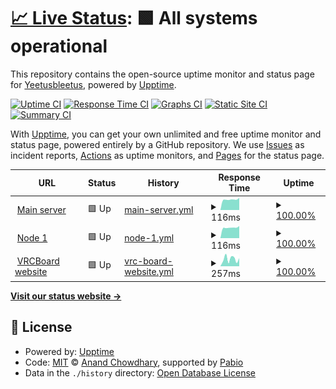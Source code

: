 # [📈 Live Status](https://uptime.aaro.dev): <!--live status--> **🟩 All systems operational**

This repository contains the open-source uptime monitor and status page for [Yeetusbleetus](https://uptime.aaro.dev), powered by [Upptime](https://github.com/upptime/upptime).

[![Uptime CI](https://github.com/Yeetusbleetus/upptime/workflows/Uptime%20CI/badge.svg)](https://github.com/Yeetusbleetus/upptime/actions?query=workflow%3A%22Uptime+CI%22)
[![Response Time CI](https://github.com/Yeetusbleetus/upptime/workflows/Response%20Time%20CI/badge.svg)](https://github.com/Yeetusbleetus/upptime/actions?query=workflow%3A%22Response+Time+CI%22)
[![Graphs CI](https://github.com/Yeetusbleetus/upptime/workflows/Graphs%20CI/badge.svg)](https://github.com/Yeetusbleetus/upptime/actions?query=workflow%3A%22Graphs+CI%22)
[![Static Site CI](https://github.com/Yeetusbleetus/upptime/workflows/Static%20Site%20CI/badge.svg)](https://github.com/Yeetusbleetus/upptime/actions?query=workflow%3A%22Static+Site+CI%22)
[![Summary CI](https://github.com/Yeetusbleetus/upptime/workflows/Summary%20CI/badge.svg)](https://github.com/Yeetusbleetus/upptime/actions?query=workflow%3A%22Summary+CI%22)

With [Upptime](https://upptime.js.org), you can get your own unlimited and free uptime monitor and status page, powered entirely by a GitHub repository. We use [Issues](https://github.com/Yeetusbleetus/upptime/issues) as incident reports, [Actions](https://github.com/Yeetusbleetus/upptime/actions) as uptime monitors, and [Pages](https://uptime.aaro.dev) for the status page.

<!--start: status pages-->
<!-- This summary is generated by Upptime (https://github.com/upptime/upptime) -->
<!-- Do not edit this manually, your changes will be overwritten -->
<!-- prettier-ignore -->
| URL | Status | History | Response Time | Uptime |
| --- | ------ | ------- | ------------- | ------ |
| <img alt="" src="https://icons.duckduckgo.com/ip3/null.ico" height="13"> [Main server](aaro.dev) | 🟩 Up | [main-server.yml](https://github.com/Yeetusbleetus/upptime/commits/HEAD/history/main-server.yml) | <details><summary><img alt="Response time graph" src="./graphs/main-server/response-time-week.png" height="20"> 116ms</summary><br><a href="https://uptime.aaro.dev/history/main-server"><img alt="Response time 138" src="https://img.shields.io/endpoint?url=https%3A%2F%2Fraw.githubusercontent.com%2FYeetusbleetus%2Fupptime%2FHEAD%2Fapi%2Fmain-server%2Fresponse-time.json"></a><br><a href="https://uptime.aaro.dev/history/main-server"><img alt="24-hour response time 134" src="https://img.shields.io/endpoint?url=https%3A%2F%2Fraw.githubusercontent.com%2FYeetusbleetus%2Fupptime%2FHEAD%2Fapi%2Fmain-server%2Fresponse-time-day.json"></a><br><a href="https://uptime.aaro.dev/history/main-server"><img alt="7-day response time 116" src="https://img.shields.io/endpoint?url=https%3A%2F%2Fraw.githubusercontent.com%2FYeetusbleetus%2Fupptime%2FHEAD%2Fapi%2Fmain-server%2Fresponse-time-week.json"></a><br><a href="https://uptime.aaro.dev/history/main-server"><img alt="30-day response time 135" src="https://img.shields.io/endpoint?url=https%3A%2F%2Fraw.githubusercontent.com%2FYeetusbleetus%2Fupptime%2FHEAD%2Fapi%2Fmain-server%2Fresponse-time-month.json"></a><br><a href="https://uptime.aaro.dev/history/main-server"><img alt="1-year response time 138" src="https://img.shields.io/endpoint?url=https%3A%2F%2Fraw.githubusercontent.com%2FYeetusbleetus%2Fupptime%2FHEAD%2Fapi%2Fmain-server%2Fresponse-time-year.json"></a></details> | <details><summary><a href="https://uptime.aaro.dev/history/main-server">100.00%</a></summary><a href="https://uptime.aaro.dev/history/main-server"><img alt="All-time uptime 99.87%" src="https://img.shields.io/endpoint?url=https%3A%2F%2Fraw.githubusercontent.com%2FYeetusbleetus%2Fupptime%2FHEAD%2Fapi%2Fmain-server%2Fuptime.json"></a><br><a href="https://uptime.aaro.dev/history/main-server"><img alt="24-hour uptime 100.00%" src="https://img.shields.io/endpoint?url=https%3A%2F%2Fraw.githubusercontent.com%2FYeetusbleetus%2Fupptime%2FHEAD%2Fapi%2Fmain-server%2Fuptime-day.json"></a><br><a href="https://uptime.aaro.dev/history/main-server"><img alt="7-day uptime 100.00%" src="https://img.shields.io/endpoint?url=https%3A%2F%2Fraw.githubusercontent.com%2FYeetusbleetus%2Fupptime%2FHEAD%2Fapi%2Fmain-server%2Fuptime-week.json"></a><br><a href="https://uptime.aaro.dev/history/main-server"><img alt="30-day uptime 100.00%" src="https://img.shields.io/endpoint?url=https%3A%2F%2Fraw.githubusercontent.com%2FYeetusbleetus%2Fupptime%2FHEAD%2Fapi%2Fmain-server%2Fuptime-month.json"></a><br><a href="https://uptime.aaro.dev/history/main-server"><img alt="1-year uptime 99.87%" src="https://img.shields.io/endpoint?url=https%3A%2F%2Fraw.githubusercontent.com%2FYeetusbleetus%2Fupptime%2FHEAD%2Fapi%2Fmain-server%2Fuptime-year.json"></a></details>
| <img alt="" src="https://icons.duckduckgo.com/ip3/null.ico" height="13"> [Node 1](node1.aaro.dev) | 🟩 Up | [node-1.yml](https://github.com/Yeetusbleetus/upptime/commits/HEAD/history/node-1.yml) | <details><summary><img alt="Response time graph" src="./graphs/node-1/response-time-week.png" height="20"> 116ms</summary><br><a href="https://uptime.aaro.dev/history/node-1"><img alt="Response time 183" src="https://img.shields.io/endpoint?url=https%3A%2F%2Fraw.githubusercontent.com%2FYeetusbleetus%2Fupptime%2FHEAD%2Fapi%2Fnode-1%2Fresponse-time.json"></a><br><a href="https://uptime.aaro.dev/history/node-1"><img alt="24-hour response time 134" src="https://img.shields.io/endpoint?url=https%3A%2F%2Fraw.githubusercontent.com%2FYeetusbleetus%2Fupptime%2FHEAD%2Fapi%2Fnode-1%2Fresponse-time-day.json"></a><br><a href="https://uptime.aaro.dev/history/node-1"><img alt="7-day response time 116" src="https://img.shields.io/endpoint?url=https%3A%2F%2Fraw.githubusercontent.com%2FYeetusbleetus%2Fupptime%2FHEAD%2Fapi%2Fnode-1%2Fresponse-time-week.json"></a><br><a href="https://uptime.aaro.dev/history/node-1"><img alt="30-day response time 136" src="https://img.shields.io/endpoint?url=https%3A%2F%2Fraw.githubusercontent.com%2FYeetusbleetus%2Fupptime%2FHEAD%2Fapi%2Fnode-1%2Fresponse-time-month.json"></a><br><a href="https://uptime.aaro.dev/history/node-1"><img alt="1-year response time 183" src="https://img.shields.io/endpoint?url=https%3A%2F%2Fraw.githubusercontent.com%2FYeetusbleetus%2Fupptime%2FHEAD%2Fapi%2Fnode-1%2Fresponse-time-year.json"></a></details> | <details><summary><a href="https://uptime.aaro.dev/history/node-1">100.00%</a></summary><a href="https://uptime.aaro.dev/history/node-1"><img alt="All-time uptime 99.87%" src="https://img.shields.io/endpoint?url=https%3A%2F%2Fraw.githubusercontent.com%2FYeetusbleetus%2Fupptime%2FHEAD%2Fapi%2Fnode-1%2Fuptime.json"></a><br><a href="https://uptime.aaro.dev/history/node-1"><img alt="24-hour uptime 100.00%" src="https://img.shields.io/endpoint?url=https%3A%2F%2Fraw.githubusercontent.com%2FYeetusbleetus%2Fupptime%2FHEAD%2Fapi%2Fnode-1%2Fuptime-day.json"></a><br><a href="https://uptime.aaro.dev/history/node-1"><img alt="7-day uptime 100.00%" src="https://img.shields.io/endpoint?url=https%3A%2F%2Fraw.githubusercontent.com%2FYeetusbleetus%2Fupptime%2FHEAD%2Fapi%2Fnode-1%2Fuptime-week.json"></a><br><a href="https://uptime.aaro.dev/history/node-1"><img alt="30-day uptime 99.95%" src="https://img.shields.io/endpoint?url=https%3A%2F%2Fraw.githubusercontent.com%2FYeetusbleetus%2Fupptime%2FHEAD%2Fapi%2Fnode-1%2Fuptime-month.json"></a><br><a href="https://uptime.aaro.dev/history/node-1"><img alt="1-year uptime 99.87%" src="https://img.shields.io/endpoint?url=https%3A%2F%2Fraw.githubusercontent.com%2FYeetusbleetus%2Fupptime%2FHEAD%2Fapi%2Fnode-1%2Fuptime-year.json"></a></details>
| <img alt="" src="https://icons.duckduckgo.com/ip3/vrcboard.app.ico" height="13"> [VRCBoard website](https://vrcboard.app) | 🟩 Up | [vrc-board-website.yml](https://github.com/Yeetusbleetus/upptime/commits/HEAD/history/vrc-board-website.yml) | <details><summary><img alt="Response time graph" src="./graphs/vrc-board-website/response-time-week.png" height="20"> 257ms</summary><br><a href="https://uptime.aaro.dev/history/vrc-board-website"><img alt="Response time 537" src="https://img.shields.io/endpoint?url=https%3A%2F%2Fraw.githubusercontent.com%2FYeetusbleetus%2Fupptime%2FHEAD%2Fapi%2Fvrc-board-website%2Fresponse-time.json"></a><br><a href="https://uptime.aaro.dev/history/vrc-board-website"><img alt="24-hour response time 285" src="https://img.shields.io/endpoint?url=https%3A%2F%2Fraw.githubusercontent.com%2FYeetusbleetus%2Fupptime%2FHEAD%2Fapi%2Fvrc-board-website%2Fresponse-time-day.json"></a><br><a href="https://uptime.aaro.dev/history/vrc-board-website"><img alt="7-day response time 257" src="https://img.shields.io/endpoint?url=https%3A%2F%2Fraw.githubusercontent.com%2FYeetusbleetus%2Fupptime%2FHEAD%2Fapi%2Fvrc-board-website%2Fresponse-time-week.json"></a><br><a href="https://uptime.aaro.dev/history/vrc-board-website"><img alt="30-day response time 357" src="https://img.shields.io/endpoint?url=https%3A%2F%2Fraw.githubusercontent.com%2FYeetusbleetus%2Fupptime%2FHEAD%2Fapi%2Fvrc-board-website%2Fresponse-time-month.json"></a><br><a href="https://uptime.aaro.dev/history/vrc-board-website"><img alt="1-year response time 537" src="https://img.shields.io/endpoint?url=https%3A%2F%2Fraw.githubusercontent.com%2FYeetusbleetus%2Fupptime%2FHEAD%2Fapi%2Fvrc-board-website%2Fresponse-time-year.json"></a></details> | <details><summary><a href="https://uptime.aaro.dev/history/vrc-board-website">100.00%</a></summary><a href="https://uptime.aaro.dev/history/vrc-board-website"><img alt="All-time uptime 99.66%" src="https://img.shields.io/endpoint?url=https%3A%2F%2Fraw.githubusercontent.com%2FYeetusbleetus%2Fupptime%2FHEAD%2Fapi%2Fvrc-board-website%2Fuptime.json"></a><br><a href="https://uptime.aaro.dev/history/vrc-board-website"><img alt="24-hour uptime 100.00%" src="https://img.shields.io/endpoint?url=https%3A%2F%2Fraw.githubusercontent.com%2FYeetusbleetus%2Fupptime%2FHEAD%2Fapi%2Fvrc-board-website%2Fuptime-day.json"></a><br><a href="https://uptime.aaro.dev/history/vrc-board-website"><img alt="7-day uptime 100.00%" src="https://img.shields.io/endpoint?url=https%3A%2F%2Fraw.githubusercontent.com%2FYeetusbleetus%2Fupptime%2FHEAD%2Fapi%2Fvrc-board-website%2Fuptime-week.json"></a><br><a href="https://uptime.aaro.dev/history/vrc-board-website"><img alt="30-day uptime 100.00%" src="https://img.shields.io/endpoint?url=https%3A%2F%2Fraw.githubusercontent.com%2FYeetusbleetus%2Fupptime%2FHEAD%2Fapi%2Fvrc-board-website%2Fuptime-month.json"></a><br><a href="https://uptime.aaro.dev/history/vrc-board-website"><img alt="1-year uptime 99.66%" src="https://img.shields.io/endpoint?url=https%3A%2F%2Fraw.githubusercontent.com%2FYeetusbleetus%2Fupptime%2FHEAD%2Fapi%2Fvrc-board-website%2Fuptime-year.json"></a></details>

<!--end: status pages-->

[**Visit our status website →**](https://uptime.aaro.dev)

## 📄 License

- Powered by: [Upptime](https://github.com/upptime/upptime)
- Code: [MIT](./LICENSE) © [Anand Chowdhary](https://anandchowdhary.com), supported by [Pabio](https://pabio.com)
- Data in the `./history` directory: [Open Database License](https://opendatacommons.org/licenses/odbl/1-0/)
